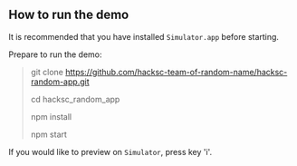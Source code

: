 ## How to run the demo

It is recommended that you have installed `Simulator.app` before starting.

Prepare to run the demo:
> git clone https://github.com/hacksc-team-of-random-name/hacksc-random-app.git
>
> cd hacksc_random_app
> 
> npm install
> 
> npm start

If you would like to preview on `Simulator`, press key 'i'.
